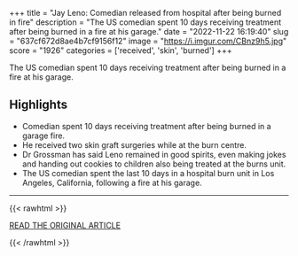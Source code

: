 +++
title = "Jay Leno: Comedian released from hospital after being burned in fire"
description = "The US comedian spent 10 days receiving treatment after being burned in a fire at his garage."
date = "2022-11-22 16:19:40"
slug = "637cf672d8ae4b7cf9156f12"
image = "https://i.imgur.com/CBnz9h5.jpg"
score = "1926"
categories = ['received', 'skin', 'burned']
+++

The US comedian spent 10 days receiving treatment after being burned in a fire at his garage.

## Highlights

- Comedian spent 10 days receiving treatment after being burned in a garage fire.
- He received two skin graft surgeries while at the burn centre.
- Dr Grossman has said Leno remained in good spirits, even making jokes and handing out cookies to children also being treated at the burns unit.
- The US comedian spent the last 10 days in a hospital burn unit in Los Angeles, California, following a fire at his garage.

---

{{< rawhtml >}}
  <p class="article-category">
    <a target="_blank" href="https://www.bbc.com/news/world-us-canada-63705868?fbclid=PAAab4rXuOlZDYS2u4T9Xiyv9cYAyUppyM-lhBGTEjUk5CajKj1_00NBZozFM">READ THE ORIGINAL ARTICLE</a>
  </p>
{{< /rawhtml >}}
